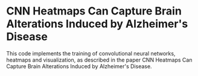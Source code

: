 # CNN Heatmaps Can Capture Brain Alterations Induced by Alzheimer's Disease
This code implements the training of convolutional neural networks, heatmaps and visualization, as described in the paper CNN Heatmaps Can Capture Brain Alterations Induced by Alzheimer's Disease.
